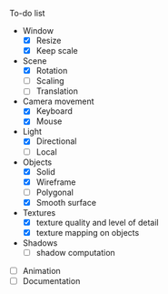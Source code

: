To-do list
- Window
  - [x] Resize
  - [x] Keep scale
- Scene
  - [x] Rotation
  - [ ] Scaling
  - [ ] Translation
- Camera movement
  - [x] Keyboard
  - [x] Mouse
- Light
  - [x] Directional
  - [ ] Local
- Objects
  - [x] Solid
  - [x] Wireframe
  - [ ] Polygonal
  - [x] Smooth surface
- Textures
  - [x] texture quality and level of detail
  - [x] texture mapping on objects
- Shadows
  - [ ] shadow computation
- [ ] Animation
- [ ] Documentation
